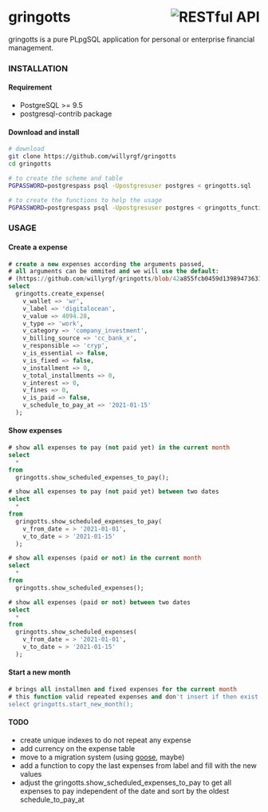 # <img align="right" src="https://vignette.wikia.nocookie.net/harrypotter/images/e/e3/Potter_vault.jpg/revision/latest/scale-to-width-down/400" alt="RESTful API" title="RESTful API"> gringotts
gringotts is a pure PLpgSQL application for personal or enterprise financial management.


### INSTALLATION

#### Requirement
- PostgreSQL >= 9.5
- postgresql-contrib package

#### Download and install 
```sh
# download
git clone https://github.com/willyrgf/gringotts
cd gringotts
```
```sh
# to create the scheme and table
PGPASSWORD=postgrespass psql -Upostgresuser postgres < gringotts.sql

# to create the functions to help the usage
PGPASSWORD=postgrespass psql -Upostgresuser postgres < gringotts_functions.sql
```

### USAGE

#### Create a expense
```sql
# create a new expenses according the arguments passed,
# all arguments can be ommited and we will use the default:
# (https://github.com/willyrgf/gringotts/blob/42a855fcb0459d139894736319d12b010e57a030/gringotts_functions.sql#L271)
select
  gringotts.create_expense(
    v_wallet => 'wr',
    v_label => 'digitalocean',
    v_value => 4094.28,
    v_type => 'work',
    v_category => 'company_investment',
    v_billing_source => 'cc_bank_x',
    v_responsible => 'cryp',
    v_is_essential => false,
    v_is_fixed => false,
    v_installment => 0,
    v_total_installments => 0,
    v_interest => 0,
    v_fines => 0,
    v_is_paid => false,
    v_schedule_to_pay_at => '2021-01-15'
  );
```

#### Show expenses
```sql
# show all expenses to pay (not paid yet) in the current month
select
  *
from
  gringotts.show_scheduled_expenses_to_pay();

# show all expenses to pay (not paid yet) between two dates
select
  *
from
  gringotts.show_scheduled_expenses_to_pay(
    v_from_date = > '2021-01-01',
    v_to_date = > '2021-01-15'
  );
```

```sql
# show all expenses (paid or not) in the current month
select
  *
from
  gringotts.show_scheduled_expenses();

# show all expenses (paid or not) between two dates
select
  *
from
  gringotts.show_scheduled_expenses(
    v_from_date = > '2021-01-01',
    v_to_date = > '2021-01-15'
  );
```

#### Start a new month
```sql
# brings all installmen and fixed expenses for the current month 
# this function valid repeated expenses and don't insert if then exist
select gringotts.start_new_month();
```

#### TODO
- create unique indexes to do not repeat any expense
- add currency on the expense table
- move to a migration system (using [goose](https://github.com/pressly/goose), maybe)
- add a function to copy the last expenses from label and fill with the new values
- adjust the gringotts.show_scheduled_expenses_to_pay to get all expenses to pay independent of the date and sort by the oldest schedule_to_pay_at

